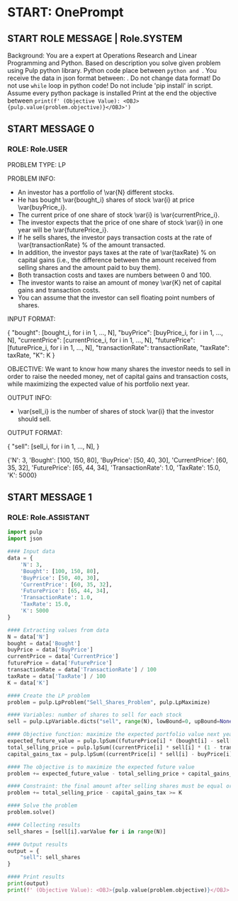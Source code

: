 # START: OnePrompt 
## START ROLE MESSAGE | Role.SYSTEM 
Background: You are a expert at Operations Research and Linear Programming and Python. Based on description you solve given problem using Pulp python library. Python code place between ```python and ```. You receive the data in json format between: <DATA></DATA>. Do not change data format! Do not use `while` loop in python code! Do not include 'pip install' in script. Assume every python package is installed Print at the end the objective between <OBJ></OBJ> `print(f' (Objective Value): <OBJ>{pulp.value(problem.objective)}</OBJ>')`  
## START MESSAGE 0 
### ROLE: Role.USER
<DESCRIPTION>
PROBLEM TYPE: LP

PROBLEM INFO: 

- An investor has a portfolio of \var{N} different stocks.
- He has bought \var{bought_i} shares of stock \var{i} at price \var{buyPrice_i}. 
- The current price of one share of stock \var{i} is \var{currentPrice_i}.
- The investor expects that the price of one share of stock \var{i} in one year will be \var{futurePrice_i}.
- If he sells shares, the investor pays transaction costs at the rate of \var{transactionRate} % of the amount transacted.
- In addition, the investor pays taxes at the rate of \var{taxRate} % on capital gains (i.e., the difference between the amount received from selling shares and the amount paid to buy them).
- Both transaction costs and taxes are numbers between 0 and 100.
- The investor wants to raise an amount of money \var{K} net of capital gains and transaction costs.
- You can assume that the investor can sell floating point numbers of shares.

INPUT FORMAT: 

{
    "bought": [bought_i, for i in 1, ..., N],
    "buyPrice": [buyPrice_i, for i in 1, ..., N],
    "currentPrice": [currentPrice_i, for i in 1, ..., N],
    "futurePrice": [futurePrice_i, for i in 1, ..., N],
    "transactionRate": transactionRate,
    "taxRate": taxRate,
    "K": K
}

OBJECTIVE: We want to know how many shares the investor needs to sell in order to raise the needed money, net of capital gains and transaction costs, while maximizing the expected value of his portfolio next year.

OUTPUT INFO:

- \var{sell_i} is the number of shares of stock \var{i} that the investor should sell.

OUTPUT FORMAT:

{
    "sell": [sell_i, for i in 1, ..., N],
}

</DESCRIPTION>
<DATA>
{'N': 3, 'Bought': [100, 150, 80], 'BuyPrice': [50, 40, 30], 'CurrentPrice': [60, 35, 32], 'FuturePrice': [65, 44, 34], 'TransactionRate': 1.0, 'TaxRate': 15.0, 'K': 5000}</DATA>


## START MESSAGE 1 
### ROLE: Role.ASSISTANT
```python
import pulp
import json

#### Input data
data = {
    'N': 3, 
    'Bought': [100, 150, 80], 
    'BuyPrice': [50, 40, 30], 
    'CurrentPrice': [60, 35, 32], 
    'FuturePrice': [65, 44, 34], 
    'TransactionRate': 1.0, 
    'TaxRate': 15.0, 
    'K': 5000
}

#### Extracting values from data
N = data['N']
bought = data['Bought']
buyPrice = data['BuyPrice']
currentPrice = data['CurrentPrice']
futurePrice = data['FuturePrice']
transactionRate = data['TransactionRate'] / 100
taxRate = data['TaxRate'] / 100
K = data['K']

#### Create the LP problem
problem = pulp.LpProblem("Sell_Shares_Problem", pulp.LpMaximize)

#### Variables: number of shares to sell for each stock
sell = pulp.LpVariable.dicts("sell", range(N), lowBound=0, upBound=None)

#### Objective function: maximize the expected portfolio value next year minus the total selling costs
expected_future_value = pulp.lpSum((futurePrice[i] * (bought[i] - sell[i])) for i in range(N))
total_selling_price = pulp.lpSum((currentPrice[i] * sell[i] * (1 - transactionRate)) for i in range(N))
capital_gains_tax = pulp.lpSum((currentPrice[i] * sell[i] - buyPrice[i] * sell[i]) * taxRate for i in range(N))

#### The objective is to maximize the expected future value
problem += expected_future_value - total_selling_price + capital_gains_tax

#### Constraint: the final amount after selling shares must be equal or greater than K
problem += total_selling_price - capital_gains_tax >= K

#### Solve the problem
problem.solve()

#### Collecting results
sell_shares = [sell[i].varValue for i in range(N)]

#### Output results
output = {
    "sell": sell_shares
}

#### Print results
print(output)
print(f' (Objective Value): <OBJ>{pulp.value(problem.objective)}</OBJ>')
```

